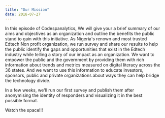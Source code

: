 ```yaml
---
title: "Our Mission"
date: 2018-07-27
---
```


In this episode of Codespanalytics, We will give your a brief summary of our aims and objectives as an organization and outline the benefits 
the public stand to gain with this initiative. As Nigeria's renown and most trusted Edtech Non profit organization, we run survey and share
our results to help the public identify the gaps and opportunities that exist in the Edtech industry while telling a story of our impact as
an organization. We want to empower the public and the government by providing them with rich information about trends and metrics measured
on digital literacy across the 36 states. And we want to use this information to educate investors, sponsors, public and private organizations
about ways they can help bridge the technology divide.

In a few weeks, we'll run our first survey and publish them after anonymising the identity of responders and visualizing it in the best possible
format.

Watch the space!!!
